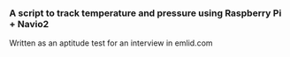 ### A script to track temperature and pressure using Raspberry Pi + Navio2

Written as an aptitude test for an interview in emlid.com
